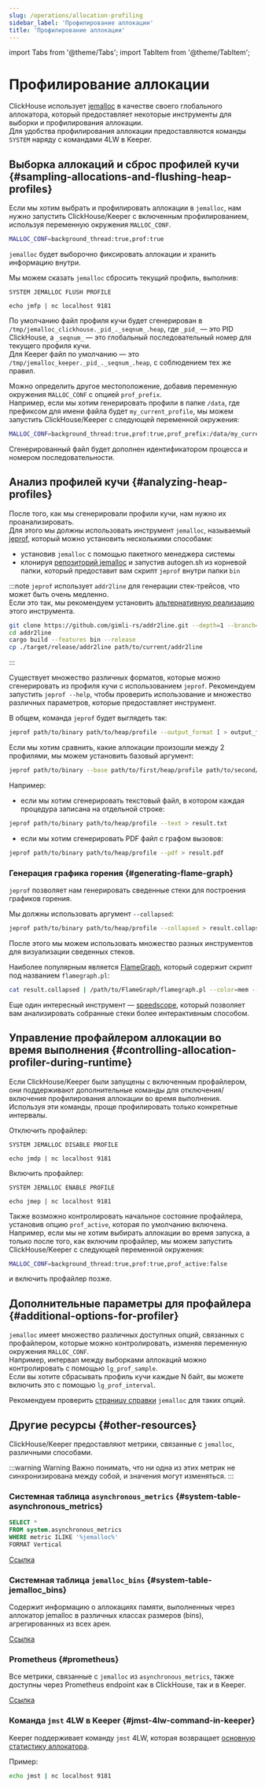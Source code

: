 ```yaml
---
slug: /operations/allocation-profiling
sidebar_label: 'Профилирование аллокации'
title: 'Профилирование аллокации'
---
```


import Tabs from '@theme/Tabs';
import TabItem from '@theme/TabItem';


# Профилирование аллокации

ClickHouse использует [jemalloc](https://github.com/jemalloc/jemalloc) в качестве своего глобального аллокатора, который предоставляет некоторые инструменты для выборки и профилирования аллокации.  
Для удобства профилирования аллокации предоставляются команды `SYSTEM` наряду с командами 4LW в Keeper.

## Выборка аллокаций и сброс профилей кучи {#sampling-allocations-and-flushing-heap-profiles}

Если мы хотим выбрать и профилировать аллокации в `jemalloc`, нам нужно запустить ClickHouse/Keeper с включенным профилированием, используя переменную окружения `MALLOC_CONF`.

```sh
MALLOC_CONF=background_thread:true,prof:true
```

`jemalloc` будет выборочно фиксировать аллокации и хранить информацию внутри.

Мы можем сказать `jemalloc` сбросить текущий профиль, выполнив:

<Tabs groupId="binary">
<TabItem value="clickhouse" label="ClickHouse">

    SYSTEM JEMALLOC FLUSH PROFILE

</TabItem>
<TabItem value="keeper" label="Keeper">

    echo jmfp | nc localhost 9181

</TabItem>
</Tabs>

По умолчанию файл профиля кучи будет сгенерирован в `/tmp/jemalloc_clickhouse._pid_._seqnum_.heap`, где `_pid_` — это PID ClickHouse, а `_seqnum_` — это глобальный последовательный номер для текущего профиля кучи.  
Для Keeper файл по умолчанию — это `/tmp/jemalloc_keeper._pid_._seqnum_.heap`, с соблюдением тех же правил.

Можно определить другое местоположение, добавив переменную окружения `MALLOC_CONF` с опцией `prof_prefix`.  
Например, если мы хотим генерировать профили в папке `/data`, где префиксом для имени файла будет `my_current_profile`, мы можем запустить ClickHouse/Keeper с следующей переменной окружения:
```sh
MALLOC_CONF=background_thread:true,prof:true,prof_prefix:/data/my_current_profile
```
Сгенерированный файл будет дополнен идентификатором процесса и номером последовательности.

## Анализ профилей кучи {#analyzing-heap-profiles}

После того, как мы сгенерировали профили кучи, нам нужно их проанализировать.  
Для этого мы должны использовать инструмент `jemalloc`, называемый [jeprof](https://github.com/jemalloc/jemalloc/blob/dev/bin/jeprof.in), который можно установить несколькими способами:
- установив `jemalloc` с помощью пакетного менеджера системы
- клонируя [репозиторий jemalloc](https://github.com/jemalloc/jemalloc) и запустив autogen.sh из корневой папки, который предоставит вам скрипт `jeprof` внутри папки `bin`

:::note
`jeprof` использует `addr2line` для генерации стек-трейсов, что может быть очень медленно.  
Если это так, мы рекомендуем установить [альтернативную реализацию](https://github.com/gimli-rs/addr2line) этого инструмента.

```bash
git clone https://github.com/gimli-rs/addr2line.git --depth=1 --branch=0.23.0
cd addr2line
cargo build --features bin --release
cp ./target/release/addr2line path/to/current/addr2line
```
:::

Существует множество различных форматов, которые можно сгенерировать из профиля кучи с использованием `jeprof`.
Рекомендуем запустить `jeprof --help`, чтобы проверить использование и множество различных параметров, которые предоставляет инструмент.

В общем, команда `jeprof` будет выглядеть так:

```sh
jeprof path/to/binary path/to/heap/profile --output_format [ > output_file]
```

Если мы хотим сравнить, какие аллокации произошли между 2 профилями, мы можем установить базовый аргумент:

```sh
jeprof path/to/binary --base path/to/first/heap/profile path/to/second/heap/profile --output_format [ > output_file]
```

Например:

- если мы хотим сгенерировать текстовый файл, в котором каждая процедура записана на отдельной строке:

```sh
jeprof path/to/binary path/to/heap/profile --text > result.txt
```

- если мы хотим сгенерировать PDF файл с графом вызовов:

```sh
jeprof path/to/binary path/to/heap/profile --pdf > result.pdf
```

### Генерация графика горения {#generating-flame-graph}

`jeprof` позволяет нам генерировать сведенные стеки для построения графиков горения.

Мы должны использовать аргумент `--collapsed`:

```sh
jeprof path/to/binary path/to/heap/profile --collapsed > result.collapsed
```

После этого мы можем использовать множество разных инструментов для визуализации сведенных стеков.

Наиболее популярным является [FlameGraph](https://github.com/brendangregg/FlameGraph), который содержит скрипт под названием `flamegraph.pl`:

```sh
cat result.collapsed | /path/to/FlameGraph/flamegraph.pl --color=mem --title="График аллокации" --width 2400 > result.svg
```

Еще один интересный инструмент — [speedscope](https://www.speedscope.app/), который позволяет вам анализировать собранные стеки более интерактивным способом.

## Управление профайлером аллокации во время выполнения {#controlling-allocation-profiler-during-runtime}

Если ClickHouse/Keeper были запущены с включенным профайлером, они поддерживают дополнительные команды для отключения/включения профилирования аллокации во время выполнения.  
Используя эти команды, проще профилировать только конкретные интервалы.

Отключить профайлер:

<Tabs groupId="binary">
<TabItem value="clickhouse" label="ClickHouse">

    SYSTEM JEMALLOC DISABLE PROFILE

</TabItem>
<TabItem value="keeper" label="Keeper">

    echo jmdp | nc localhost 9181

</TabItem>
</Tabs>

Включить профайлер:

<Tabs groupId="binary">
<TabItem value="clickhouse" label="ClickHouse">

    SYSTEM JEMALLOC ENABLE PROFILE

</TabItem>
<TabItem value="keeper" label="Keeper">

    echo jmep | nc localhost 9181

</TabItem>
</Tabs>

Также возможно контролировать начальное состояние профайлера, установив опцию `prof_active`, которая по умолчанию включена.  
Например, если мы не хотим выбирать аллокации во время запуска, а только после того, как включим профайлер, мы можем запустить ClickHouse/Keeper с следующей переменной окружения:
```sh
MALLOC_CONF=background_thread:true,prof:true,prof_active:false
```

и включить профайлер позже.

## Дополнительные параметры для профайлера {#additional-options-for-profiler}

`jemalloc` имеет множество различных доступных опций, связанных с профайлером, которые можно контролировать, изменяя переменную окружения `MALLOC_CONF`.  
Например, интервал между выборками аллокаций можно контролировать с помощью `lg_prof_sample`.  
Если вы хотите сбрасывать профиль кучи каждые N байт, вы можете включить это с помощью `lg_prof_interval`.

Рекомендуем проверить [страницу справки](https://jemalloc.net/jemalloc.3.html) `jemalloc` для таких опций.

## Другие ресурсы {#other-resources}

ClickHouse/Keeper предоставляют метрики, связанные с `jemalloc`, различными способами.

:::warning Warning
Важно понимать, что ни одна из этих метрик не синхронизирована между собой, и значения могут изменяться.
:::

### Системная таблица `asynchronous_metrics` {#system-table-asynchronous_metrics}

```sql
SELECT *
FROM system.asynchronous_metrics
WHERE metric ILIKE '%jemalloc%'
FORMAT Vertical
```

[Ссылка](/operations/system-tables/asynchronous_metrics)

### Системная таблица `jemalloc_bins` {#system-table-jemalloc_bins}

Содержит информацию о аллокациях памяти, выполненных через аллокатор jemalloc в различных классах размеров (bins), агрегированных из всех арен.

[Ссылка](/operations/system-tables/jemalloc_bins)

### Prometheus {#prometheus}

Все метрики, связанные с `jemalloc` из `asynchronous_metrics`, также доступны через Prometheus endpoint как в ClickHouse, так и в Keeper.

[Ссылка](/operations/server-configuration-parameters/settings#prometheus)

### Команда `jmst` 4LW в Keeper {#jmst-4lw-command-in-keeper}

Keeper поддерживает команду `jmst` 4LW, которая возвращает [основную статистику аллокатора](https://github.com/jemalloc/jemalloc/wiki/Use-Case%3A-Basic-Allocator-Statistics).

Пример:
```sh
echo jmst | nc localhost 9181
```
